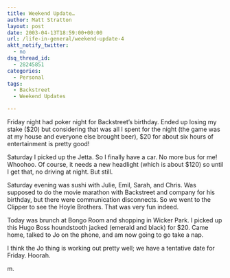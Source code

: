 ```yaml
---
title: Weekend Update…
author: Matt Stratton
layout: post
date: 2003-04-13T18:59:00+00:00
url: /life-in-general/weekend-update-4
aktt_notify_twitter:
  - no
dsq_thread_id:
  - 28245851
categories:
  - Personal
tags:
  - Backstreet
  - Weekend Updates

---
```

Friday night had poker night for Backstreet&#8217;s birthday. Ended up losing my stake ($20) but considering that was all I spent for the night (the game was at my house and everyone else brought beer), $20 for about six hours of entertainment is pretty good!

Saturday I picked up the Jetta. So I finally have a car. No more bus for me! Whoohoo. Of course, it needs a new headlight (which is about $120) so until I get that, no driving at night. But still.

Saturday evening was sushi with Julie, Emil, Sarah, and Chris. Was supposed to do the movie marathon with Backstreet and company for his birthday, but there were communication disconnects. So we went to the Clipper to see the Hoyle Brothers. That was very fun indeed.

Today was brunch at Bongo Room and shopping in Wicker Park. I picked up this Hugo Boss houndstooth jacked (emerald and black) for $20. Came home, talked to Jo on the phone, and am now going to go take a nap.

I think the Jo thing is working out pretty well; we have a tentative date for Friday. Hoorah.

m.